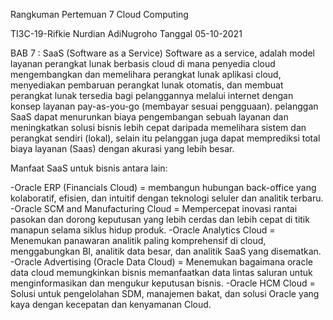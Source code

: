 Rangkuman Pertemuan 7 Cloud Computing

TI3C-19-Rifkie Nurdian AdiNugroho
Tanggal 05-10-2021

BAB 7 : SaaS (Software as a Service)
Software as a service, adalah model layanan perangkat lunak berbasis cloud di mana penyedia
cloud mengembangkan dan memelihara perangkat lunak aplikasi cloud, menyediakan pembaruan
perangkat lunak otomatis, dan membuat perangkat lunak tersedia bagi pelanggannya melalui internet
dengan konsep layanan pay-as-you-go (membayar sesuai pengguaan). pelanggan SaaS dapat menurunkan biaya pengembangan sebuah layanan dan meningkatkan solusi bisnis lebih cepat daripada memelihara sistem dan perangkat sendiri
(lokal), selain itu pelanggan juga dapat memprediksi total biaya layanan (Saas) dengan akurasi yang
lebih besar.

Manfaat SaaS untuk bisnis antara lain:

-Oracle ERP (Financials Cloud) = membangun hubungan back-office yang kolaboratif, efisien, dan intuitif dengan teknologi seluler dan analitik terbaru.
-Oracle SCM and Manufacturing Cloud = Mempercepat inovasi rantai pasokan dan dorong keputusan yang lebih cerdas dan lebih cepat di titik manapun selama siklus hidup produk.
-Oracle Analytics Cloud = Menemukan panawaran analitik paling komprehensif di cloud, menggabungkan BI, analitik data besar, dan analitik SaaS yang disematkan.
-Oracle Advertising (Oracle Data Cloud) = Menemukan bagaimana oracle data cloud memungkinkan bisnis memanfaatkan data lintas saluran untuk menginformasikan dan mengukur keputusan bisnis.
-Oracle HCM Cloud = Solusi untuk pengelolahan SDM, manajemen bakat, dan solusi Oracle yang kaya dengan kecepatan dan kenyamanan Cloud.
